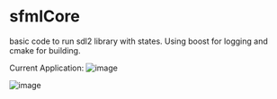 # sfmlCore

basic code to run sdl2 library with states. Using boost for logging and cmake for building. 

Current Application: 
![image](https://user-images.githubusercontent.com/94885294/215301418-bc9eb6c2-0d72-4902-ac92-92ea327d96f4.png)

![image](https://user-images.githubusercontent.com/94885294/215301419-5861ffc9-8cde-407b-a64c-99755c622b11.png)
